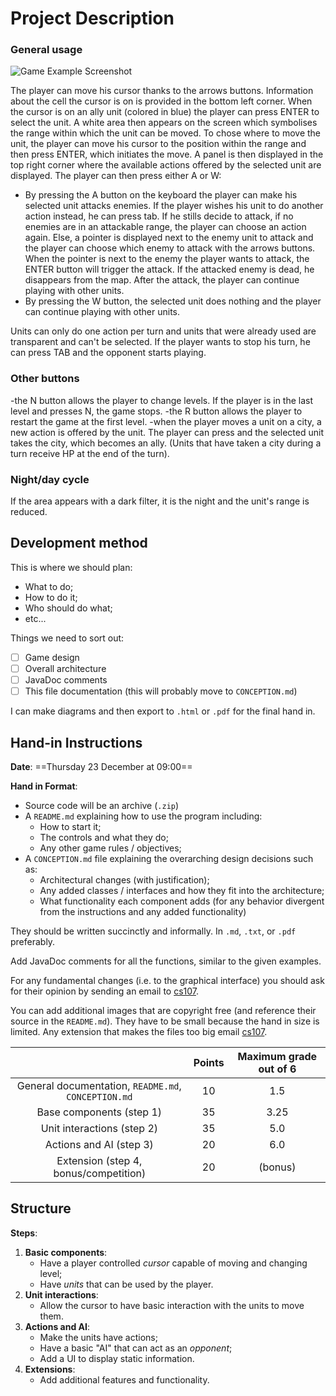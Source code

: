 # Project Description

### General usage
![Game Example Screenshot](https://github.com/brosio-lsn/ICWars/tree/main/res/game_example_screenshot.png)

The player can move his cursor thanks to the arrows buttons. Information about the cell the cursor is on is provided in
the bottom left corner. When the cursor is on an ally unit (colored in blue) the player can press ENTER to select the
unit. A white area then appears on the screen which symbolises the range within which the unit can be moved. To chose
where to move the unit, the player can move his cursor to the position within the range and then press ENTER, which
initiates the move. A panel is then displayed in the top right corner where the available actions offered by the
selected unit are displayed. The player can then press either A or W:

- By pressing the A button on the keyboard the player can make his selected unit attacks enemies. If the player wishes his unit to do another action instead, he can press tab. If he stills decide to attack, if no enemies are in an attackable range, the player can choose an action again. Else, a pointer is displayed next to the enemy unit to attack
  and the player can choose which enemy to attack with the arrows buttons. When the pointer is next to the enemy the
  player wants to attack, the ENTER button will trigger the attack. If the attacked enemy is dead, he disappears from
  the map. After the attack, the player can continue playing with other units.
- By pressing the W button, the selected unit does nothing and the player can continue playing with other units.

Units can only do one action per turn and units that were already used are transparent and can't be selected. If the
player wants to stop his turn, he can press TAB and the opponent starts playing.

### Other buttons

-the N button allows the player to change levels. If the player is in the last level and presses N, the game stops.
-the R button allows the player to restart the game at the first level.
-when the player moves a unit on a city, a new action is offered by the unit. The player can press and the selected unit takes the city, which becomes an ally. (Units that have taken a city during a turn receive HP at the end of the turn). 

### Night/day cycle
If the area appears with a dark filter, it is the night and the unit's range is reduced. 


## Development method

This is where we should plan:

- What to do;
- How to do it;
- Who should do what;
- etc...

Things we need to sort out:

- [ ] Game design
- [ ] Overall architecture
- [ ] JavaDoc comments
- [ ] This file documentation (this will probably move to `CONCEPTION.md`)

I can make diagrams and then export to `.html` or `.pdf` for the final hand in.

## Hand-in Instructions

**Date**: ==Thursday 23 December at 09:00==

**Hand in Format**:

- Source code will be an archive (`.zip`)
- A `README.md` explaining how to use the program including:
    - How to start it;
    - The controls and what they do;
    - Any other game rules / objectives;
- A `CONCEPTION.md` file explaining the overarching design decisions such as:
    - Architectural changes (with justification);
    - Any added classes / interfaces and how they fit into the architecture;
    - What functionality each component adds (for any behavior divergent from the instructions and any added
      functionality)

They should be written succinctly and informally. In `.md`, `.txt`, or `.pdf` preferably.

Add JavaDoc comments for all the functions, similar to the given examples.

For any fundamental changes (i.e. to the graphical interface) you should ask for their opinion by sending an email to
[cs107](cs107@epfl.ch).

You can add additional images that are copyright free (and reference their source in the `README.md`). They have to be
small because the hand in size is limited. Any extension that makes the files too big email [cs107](cs107@epfl.ch).

|                                                     | Points | Maximum grade out of 6 |
| :-------------------------------------------------: | :----: | :--------------------: |
| General documentation, `README.md`, `CONCEPTION.md` |   10   |          1.5           |
| Base components (step 1)                            |   35   |          3.25          |
| Unit interactions (step 2)                          |   35   |          5.0           |
| Actions and AI (step 3)                             |   20   |          6.0           |
| Extension (step 4, bonus/competition)               |   20   |        (bonus)         |

## Structure

**Steps**:

1. **Basic components**:
    - Have a player controlled *cursor* capable of moving and changing level;
    - Have *units* that can be used by the player.
2. **Unit interactions**:
    - Allow the cursor to have basic interaction with the units to move them.
3. **Actions and AI**:
    - Make the units have actions;
    - Have a basic "AI" that can act as an *opponent*;
    - Add a UI to display static information.
4. **Extensions**:
    - Add additional features and functionality.
